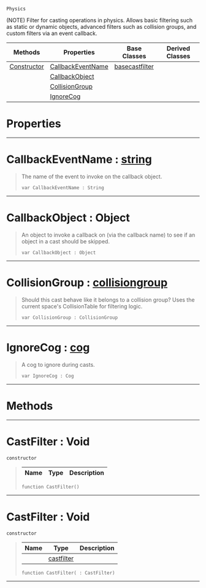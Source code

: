  `Physics`

(NOTE) Filter for casting operations in physics. Allows basic filtering such as static or dynamic objects, advanced filters such as collision groups, and custom filters via an event callback.

|Methods|Properties|Base Classes|Derived Classes|
|---|---|---|---|
|[ Constructor](https://github.com/ArendDanielek/ZeroDocsTest/blob/master/code_reference/class_reference/castfilter.markdown#castfilter-void)|[ CallbackEventName](https://github.com/ArendDanielek/ZeroDocsTest/blob/master/code_reference/class_reference/castfilter.markdown#callbackeventname-zero-e)|[basecastfilter](https://github.com/ArendDanielek/ZeroDocsTest/blob/master/code_reference/class_reference/basecastfilter.markdown)| |
| |[ CallbackObject](https://github.com/ArendDanielek/ZeroDocsTest/blob/master/code_reference/class_reference/castfilter.markdown#callbackobject-object)| | |
| |[ CollisionGroup](https://github.com/ArendDanielek/ZeroDocsTest/blob/master/code_reference/class_reference/castfilter.markdown#collisiongroup-zero-engi)| | |
| |[ IgnoreCog](https://github.com/ArendDanielek/ZeroDocsTest/blob/master/code_reference/class_reference/castfilter.markdown#ignorecog-zero-engine-do)| | |


 #  Properties


---  
 #  CallbackEventName : [string](https://github.com/ArendDanielek/ZeroDocsTest/blob/master/code_reference/zilch_base_types/string.markdown)

> The name of the event to invoke on the callback object.
> ``` lang=cpp, name=Zilch
> var CallbackEventName : String


---  
 #  CallbackObject : Object

> An object to invoke a callback on (via the callback name) to see if an object in a cast should be skipped.
> ``` lang=cpp, name=Zilch
> var CallbackObject : Object


---  
 #  CollisionGroup : [collisiongroup](https://github.com/ArendDanielek/ZeroDocsTest/blob/master/code_reference/class_reference/collisiongroup.markdown)

> Should this cast behave like it belongs to a collision group? Uses the current space's CollisionTable for filtering logic.
> ``` lang=cpp, name=Zilch
> var CollisionGroup : CollisionGroup


---  
 #  IgnoreCog : [cog](https://github.com/ArendDanielek/ZeroDocsTest/blob/master/code_reference/class_reference/cog.markdown)

> A cog to ignore during casts.
> ``` lang=cpp, name=Zilch
> var IgnoreCog : Cog


---  
 #  Methods


---  
 #  CastFilter : Void

 `constructor`

> 
> |Name|Type|Description|
> |---|---|---|
> ``` lang=cpp, name=Zilch
> function CastFilter()
> ``` 


---  
 #  CastFilter : Void

 `constructor`

> 
> |Name|Type|Description|
> |---|---|---|
> ||[castfilter](https://github.com/ArendDanielek/ZeroDocsTest/blob/master/code_reference/class_reference/castfilter.markdown)| |
> ``` lang=cpp, name=Zilch
> function CastFilter( : CastFilter)
> ``` 


---  
 
  
  
  
  
  
  
  

 